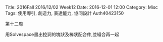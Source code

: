 Title: 2016Fall 2016/12/02 Week12
Date: 2016-12-01 12:00
Category: Misc
Tags: 使用導引, 創造力, 表達能力, 協同設計
Auth40423150

第十二周

用Solvespace畫出挖洞的塊狀及棒狀配合件,並組合再一起
